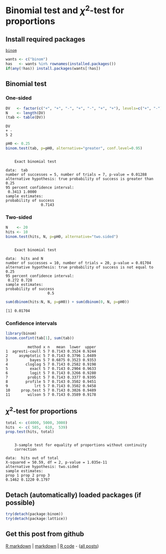 Binomial test and $\chi^2$-test for proportions
=========================

Install required packages
-------------------------

[`binom`](http://cran.r-project.org/package=binom)


```r
wants <- c("binom")
has   <- wants %in% rownames(installed.packages())
if(any(!has)) install.packages(wants[!has])
```


Binomial test
-------------------------
    
### One-sided


```r
DV   <- factor(c("+", "+", "-", "+", "-", "+", "+"), levels=c("+", "-"))
N    <- length(DV)
(tab <- table(DV))
```

```
DV
+ - 
5 2 
```

```r
pH0 <- 0.25
binom.test(tab, p=pH0, alternative="greater", conf.level=0.95)
```

```

	Exact binomial test

data:  tab 
number of successes = 5, number of trials = 7, p-value = 0.01288
alternative hypothesis: true probability of success is greater than 0.25 
95 percent confidence interval:
 0.3413 1.0000 
sample estimates:
probability of success 
                0.7143 

```


### Two-sided


```r
N    <- 20
hits <- 10
binom.test(hits, N, p=pH0, alternative="two.sided")
```

```

	Exact binomial test

data:  hits and N 
number of successes = 10, number of trials = 20, p-value = 0.01704
alternative hypothesis: true probability of success is not equal to 0.25 
95 percent confidence interval:
 0.272 0.728 
sample estimates:
probability of success 
                   0.5 

```



```r
sum(dbinom(hits:N, N, p=pH0)) + sum(dbinom(0, N, p=pH0))
```

```
[1] 0.01704
```


### Confidence intervals


```r
library(binom)
binom.confint(tab[1], sum(tab))
```

```
          method x n   mean  lower  upper
1  agresti-coull 5 7 0.7143 0.3524 0.9244
2     asymptotic 5 7 0.7143 0.3796 1.0489
3          bayes 5 7 0.6875 0.3523 0.9353
4        cloglog 5 7 0.7143 0.2582 0.9198
5          exact 5 7 0.7143 0.2904 0.9633
6          logit 5 7 0.7143 0.3266 0.9280
7         probit 5 7 0.7143 0.3377 0.9395
8        profile 5 7 0.7143 0.3502 0.9451
9            lrt 5 7 0.7143 0.3502 0.9458
10     prop.test 5 7 0.7143 0.3026 0.9489
11        wilson 5 7 0.7143 0.3589 0.9178
```


$\chi^2$-test for proportions
-------------------------


```r
total <- c(4000, 5000, 3000)
hits  <- c( 585,  610,  539)
prop.test(hits, total)
```

```

	3-sample test for equality of proportions without continuity
	correction

data:  hits out of total 
X-squared = 50.59, df = 2, p-value = 1.035e-11
alternative hypothesis: two.sided 
sample estimates:
prop 1 prop 2 prop 3 
0.1462 0.1220 0.1797 

```


Detach (automatically) loaded packages (if possible)
-------------------------


```r
try(detach(package:binom))
try(detach(package:lattice))
```


Get this post from github
----------------------------------------------

[R markdown](https://github.com/dwoll/RExRepos/raw/master/Rmd/npBinomial.Rmd) | [markdown](https://github.com/dwoll/RExRepos/raw/master/md/npBinomial.md) | [R code](https://github.com/dwoll/RExRepos/raw/master/R/npBinomial.R) - ([all posts](https://github.com/dwoll/RExRepos))
